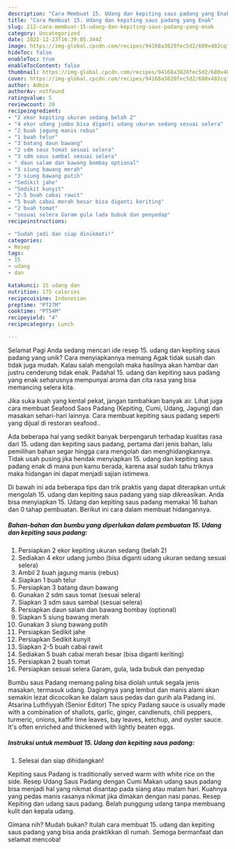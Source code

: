 ```yaml
---
description: "Cara Membuat 15. Udang dan kepiting saus padang yang Enak"
title: "Cara Membuat 15. Udang dan kepiting saus padang yang Enak"
slug: 212-cara-membuat-15-udang-dan-kepiting-saus-padang-yang-enak
category: Uncategorized
date: 2022-12-23T16:39:05.344Z
image: https://img-global.cpcdn.com/recipes/94168a3828fec5d2/680x482cq70/15-udang-dan-kepiting-saus-padang-foto-resep-utama.jpg
hideToc: false
enableToc: true
enableTocContent: false
thumbnail: https://img-global.cpcdn.com/recipes/94168a3828fec5d2/680x482cq70/15-udang-dan-kepiting-saus-padang-foto-resep-utama.jpg
cover: https://img-global.cpcdn.com/recipes/94168a3828fec5d2/680x482cq70/15-udang-dan-kepiting-saus-padang-foto-resep-utama.jpg
author: Admin
authorAv: notfound
ratingvalue: 5
reviewcount: 20
recipeingredient:
- "2 ekor kepiting ukuran sedang belah 2"
- "4 ekor udang jumbo bisa diganti udang ukuran sedang sesuai selera"
- "2 buah jagung manis rebus"
- "1 buah telur"
- "3 batang daun bawang"
- "2 sdm saus tomat sesuai selera"
- "3 sdm saus sambal sesuai selera"
- " daun salam dan bawang bombay optional"
- "5 siung bawang merah"
- "3 siung bawang putih"
- "Sedikit jahe"
- "Sedikit kunyit"
- "2-5 buah cabai rawit"
- "5 buah cabai merah besar bisa diganti keriting"
- "2 buah tomat"
- "sesuai selera Garam gula lada bubuk dan penyedap"
recipeinstructions:

- "Sudah jadi dan siap dinikmati!"
categories:
- Resep
tags:
- 15
- udang
- dan

katakunci: 15 udang dan 
nutrition: 175 calories
recipecuisine: Indonesian
preptime: "PT27M"
cooktime: "PT54M"
recipeyield: "4"
recipecategory: Lunch

---
```



Selamat Pagi Anda sedang mencari ide resep 15. udang dan kepiting saus padang yang unik? Cara menyiapkannya memang Agak tidak susah dan tidak juga mudah. Kalau salah mengolah maka hasilnya akan hambar dan justru cenderung tidak enak. Padahal 15. udang dan kepiting saus padang yang enak seharusnya mempunyai aroma dan cita rasa yang bisa memancing selera kita.


Jika suka kuah yang kental pekat, jangan tambahkan banyak air. Lihat juga cara membuat Seafood Saos Padang (Kepiting, Cumi, Udang, Jagung) dan masakan sehari-hari lainnya. Cara membuat kepiting saus padang seperti yang dijual di restoran seafood..

Ada beberapa hal yang sedikit banyak berpengaruh terhadap kualitas rasa dari 15. udang dan kepiting saus padang, pertama dari jenis bahan, lalu pemilihan bahan segar hingga cara mengolah dan menghidangkannya. Tidak usah pusing jika hendak menyiapkan 15. udang dan kepiting saus padang enak di mana pun kamu berada, karena asal sudah tahu triknya maka hidangan ini dapat menjadi sajian istimewa.


Di bawah ini ada beberapa tips dan trik praktis yang dapat diterapkan untuk mengolah 15. udang dan kepiting saus padang yang siap dikreasikan. Anda bisa menyiapkan 15. Udang dan kepiting saus padang memakai 16 bahan dan 0 tahap pembuatan. Berikut ini cara dalam membuat hidangannya.

<!--inarticleads1-->

##### Bahan-bahan dan bumbu yang diperlukan dalam pembuatan 15. Udang dan kepiting saus padang:

1. Persiapkan 2 ekor kepiting ukuran sedang (belah 2)
1. Sediakan 4 ekor udang jumbo (bisa diganti udang ukuran sedang sesuai selera)
1. Ambil 2 buah jagung manis (rebus)
1. Siapkan 1 buah telur
1. Persiapkan 3 batang daun bawang
1. Gunakan 2 sdm saus tomat (sesuai selera)
1. Siapkan 3 sdm saus sambal (sesuai selera)
1. Persiapkan  daun salam dan bawang bombay (optional)
1. Siapkan 5 siung bawang merah
1. Gunakan 3 siung bawang putih
1. Persiapkan Sedikit jahe
1. Persiapkan Sedikit kunyit
1. Siapkan 2-5 buah cabai rawit
1. Sediakan 5 buah cabai merah besar (bisa diganti keriting)
1. Persiapkan 2 buah tomat
1. Persiapkan sesuai selera Garam, gula, lada bubuk dan penyedap


Bumbu saus Padang memang paling bisa diolah untuk segala jenis masakan, termasuk udang. Dagingnya yang lembut dan manis alami akan semakin lezat dicocolkan ke dalam saus pedas dan gurih ala Padang ini. Atsarina Luthfiyyah (Senior Editor) The spicy Padang sauce is usually made with a combination of shallots, garlic, ginger, candlenuts, chili peppers, turmeric, onions, kaffir lime leaves, bay leaves, ketchup, and oyster sauce. It&#39;s often enriched and thickened with lightly beaten eggs. 

<!--inarticleads2-->

##### Instruksi untuk membuat 15. Udang dan kepiting saus padang:


1. Selesai dan siap dihidangkan!

Kepiting saus Padang is traditionally served warm with white rice on the side. Resep Udang Saus Padang dengan Cumi Makan udang saus padang bisa menjadi hal yang nikmat disantap pada siang atau malam hari. Kuahnya yang pedas manis rasanya nikmat jika dimakan dengan nasi panas. Resep Kepiting dan udang saus padang. Belah punggung udang tanpa membuang kulit dan kepala udang. 

Gimana nih? Mudah bukan? Itulah cara membuat 15. udang dan kepiting saus padang yang bisa anda praktikkan di rumah. Semoga bermanfaat dan selamat mencoba!
